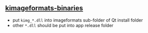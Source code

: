 #

## [kimageformats-binaries](https://github.com/jurplel/kimageformats-binaries)

- put `kimg_*.dll` into imageformats sub-folder of Qt install folder
- other `*.dll` should be put into app release folder
